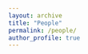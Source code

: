 ```yaml
---
layout: archive
title: "People"
permalink: /people/
author_profile: true
---
```


<html>
<body>
      <table border = 0>
<style>
table, th, td {
  border: 0px solid black;
}

th, td {
  padding: 10px;
}
         <tr>
            <td>picture</td>
	    <td>
		<b>Emily S. Finn, PI</b><br>
		Emily is an assistant professor in the Department of Psychological and Brain Sciences at Dartmouth College. She completed her Ph.D. in neuroscience at Yale, and her postdoctoral training at the National Institute of Mental Health. Before that, she received a B.A. in linguistics, also from Yale. Emily’s work is focused on individual variability in brain activity and behavior, especially as it relates to appraisal of ambiguous information under naturalistic conditions. When not science-ing, she can often be found doing something outdoors-y, playing guitar (poorly), or trying to work up the motivation to exercise.
	     </td>
         </tr>
         <tr>
            <td>picture</td>
            <td><b>Clare Grall, postdoc</b><br>
	    Clare...  
	    </td>
         </tr>
	 <tr>
            <td>picture</td>
            <td><b>Clara Sava-Segal, PhD student</b><br>
	    Clara... 
	    </td>
         </tr>
	 <tr>
            <td>picture</td>
            <td><b>Josie Equita, lab manager</b><br>
	    Josie...
	    </td>
         </tr>
      </table>
